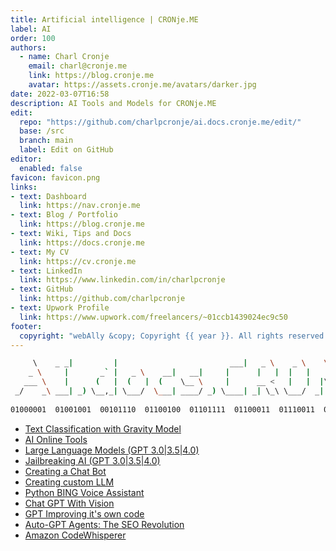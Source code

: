 ```yaml
---
title: Artificial intelligence | CRONje.ME
label: AI
order: 100
authors:
  - name: Charl Cronje
    email: charl@cronje.me
    link: https://blog.cronje.me
    avatar: https://assets.cronje.me/avatars/darker.jpg
date: 2022-03-07T16:58
description: AI Tools and Models for CRONje.ME
edit:
  repo: "https://github.com/charlpcronje/ai.docs.cronje.me/edit/"
  base: /src
  branch: main
  label: Edit on GitHub
editor:
  enabled: false
favicon: favicon.png
links:
- text: Dashboard
  link: https://nav.cronje.me
- text: Blog / Portfolio
  link: https://blog.cronje.me
- text: Wiki, Tips and Docs 
  link: https://docs.cronje.me
- text: My CV
  link: https://cv.cronje.me
- text: LinkedIn
  link: https://www.linkedin.com/in/charlpcronje
- text: GitHub
  link: https://github.com/charlpcronje
- text: Upwork Profile
  link: https://www.upwork.com/freelancers/~01ccb1439024ec9c50
footer:
  copyright: "webAlly &copy; Copyright {{ year }}. All rights reserved."
---
```

<script type="text/javascript">(function(w,s){var e=document.createElement("script");e.type="text/javascript";e.async=true;e.src="https://cdn.pagesense.io/js/webally/f2527eebee974243853bcd47b32631f4.js";var x=document.getElementsByTagName("script")[0];x.parentNode.insertBefore(e,x);})(window,"script");</script>

```sh
     \    _ _|         |                         ___|   _ \    _ \    \  | _)            \  |  ____| 
    _ \     |       _` |   _ \    __|   __|     |      |   |  |   |    \ |  |   _ \     |\/ |  __|   
   ___ \    |      (   |  (   |  (    \__ \     |      __ <   |   |  |\  |  |   __/     |   |  |     
 _/    _\ ___| _) \__,_| \___/  \___| ____/ _) \____| _| \_\ \___/  _| \_|  | \___| _) _|  _| _____| 
                                                                        ___/                         
01000001  01001001  00101110  01100100  01101111  01100011  01110011  00101110   01000011   01010010  01001111  01001110  01101010  01100101  00101110  01001101  01000101  
```

- [Text Classification with Gravity Model](classifyTextGravity.md)
- [AI Online Tools](onlineTools.md)
- [Large Language Models (GPT 3.0|3.5|4.0)](llm.md)
- [Jailbreaking AI (GPT 3.0|3.5|4.0)](jailbreakingAI.md)
- [Creating a Chat Bot](chatbot.md)
- [Creating custom LLM](llmCustom.md)
- [Python BING Voice Assistant](https://www.youtube.com/watch?v=aokn48vB0kc)
- [Chat GPT With Vision](https://www.youtube.com/watch?v=ivwnJW9gkuk)
- [GPT Improving it's own code](https://www.youtube.com/watch?v=MV5QIQSDHDI)
- [Auto-GPT Agents: The SEO Revolution](https://www.youtube.com/watch?v=TPO4lxqM5sY)
- [Amazon CodeWhisperer](https://www.youtube.com/watch?v=rHNMfOK8pWI)